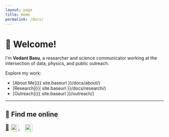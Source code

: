 ```yaml
---
layout: page
title: Home
permalink: /docs/
---
```


# 👋 Welcome!

I'm **Vedant Basu**, a researcher and science communicator working at the intersection of data, physics, and public outreach.

Explore my work:

- [About Me]({{ site.baseurl }}/docs/about/)
- [Research]({{ site.baseurl }}/docs/research/)
- [Outreach]({{ site.baseurl }}/outreach/)

---

## 🔗 Find me online

<div style="font-size: 1.2rem;">
  <a href="mailto:vbasu@icecube.wisc.edu">📧</a>
  <a href="https://github.com/vedant8" style="margin-right: 1rem;" target="_blank">
    <img src="https://cdn.jsdelivr.net/npm/simple-icons@v9/icons/github.svg" alt="GitHub" width="24" style="vertical-align: middle;">
  </a>
  <a href="https://www.linkedin.com/in/vedant-basu-12b87611a/" target="_blank">
    <img src="https://cdn.jsdelivr.net/npm/simple-icons@v9/icons/linkedin.svg" alt="LinkedIn" width="24" style="vertical-align: middle;"> 
  </a>
</div>
